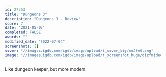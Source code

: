 ```yaml
---
id: 27353
title: "Dungeons 3"
description: "Dungeons 3 - Review"
score: 7
date: "2021-05-05"
completed: FALSE
awards: ""
modified_date: "2022-07-04"
screenshots: []
cover: "//images.igdb.com/igdb/image/upload/t_cover_big/co2fm9.png"
image: "//images.igdb.com/igdb/image/upload/t_screenshot_huge/dizfmjdedrekrjaixkyb.jpg"
---
```

Like dungeon keeper, but more modern.